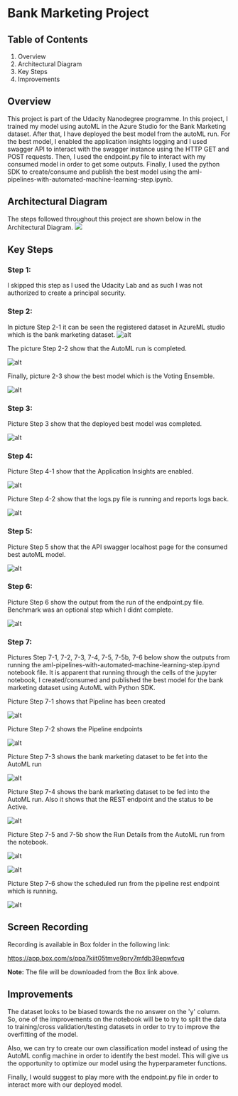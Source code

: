 
# Bank Marketing Project

## Table of Contents

<ol>
<li>Overview</li>
<li>Architectural Diagram</li>
<li>Key Steps</li>
<li>Improvements</li>
</ol> 

## Overview
This project is part of the Udacity Nanodegree programme. In this project, I trained my model using autoML in the Azure Studio for the Bank Marketing dataset. After that, I have deployed the best model from the autoML run. For the best model, I enabled the application insights logging and I used swagger API to interact with the swagger instance using the HTTP GET and POST requests. Then, I used the endpoint.py file to interact with my consumed model in order to get some outputs. Finally, I used the python SDK to create/consume and publish the best model using the aml-pipelines-with-automated-machine-learning-step.ipynb.

## Architectural Diagram

The steps followed throughout this project are shown below in the Architectural Diagram. 
![](https://github.com/thanasisvax/MLops-Operations/blob/master/starter_files/Pictures/Architectural%20Steps%20Diagram.PNG)

## Key Steps

### Step 1: 
<p>I skipped this step as I used the Udacity Lab and as such I was not authorized to create a principal security.</p>

### Step 2:

In picture Step 2-1 it can be seen the registered dataset in AzureML studio which is the bank marketing dataset.
![alt](https://github.com/thanasisvax/MLops-Operations/blob/master/starter_files/Pictures/Step%202-1.PNG)</p>


The picture Step 2-2 show that the AutoML run is completed.</p>
![alt](https://github.com/thanasisvax/MLops-Operations/blob/master/starter_files/Pictures/Step%202-2.PNG)</p>

Finally, picture 2-3 show the best model which is the Voting Ensemble.</p>
![alt](https://github.com/thanasisvax/MLops-Operations/blob/master/starter_files/Pictures/Step%202-3.PNG)</p>

### Step 3: 

Picture Step 3 show that the deployed best model was completed.</p>
![alt](https://github.com/thanasisvax/MLops-Operations/blob/master/starter_files/Pictures/Step%203.PNG)</p>

### Step 4: 

Picture Step 4-1 show that the Application Insights are enabled.</p>
![alt](https://github.com/thanasisvax/MLops-Operations/blob/master/starter_files/Pictures/Step%204-1.PNG)</p>

Picture Step 4-2 show that the logs.py file is running and reports logs back.</p>
![alt](https://github.com/thanasisvax/MLops-Operations/blob/master/starter_files/Pictures/Step%204-2.PNG)</p>

### Step 5: 

Picture Step 5 show that the API swagger localhost page for the consumed best autoML model.</p>
![alt](https://github.com/thanasisvax/MLops-Operations/blob/master/starter_files/Pictures/Step%205.PNG)</p>

### Step 6: 

Picture Step 6 show the output from the run of the endpoint.py file. Benchmark was an optional step which I didnt complete.</p>
![alt](https://github.com/thanasisvax/MLops-Operations/blob/master/starter_files/Pictures/Step%206.PNG)</p>

### Step 7: 

<p>Pictures Step 7-1, 7-2, 7-3, 7-4, 7-5, 7-5b, 7-6 below show the outputs from running the aml-pipelines-with-automated-machine-learning-step.ipynd notebook file. It is apparent that running through the cells of the jupyter notebook, I created/consumed and published the best model for the bank marketing dataset using AutoML with Python SDK.</p>

Picture Step 7-1 shows that Pipeline has been created</p>
![alt](https://github.com/thanasisvax/MLops-Operations/blob/master/starter_files/Pictures/Step%207-1.PNG)</p>

Picture Step 7-2 shows the Pipeline endpoints</p>
![alt](https://github.com/thanasisvax/MLops-Operations/blob/master/starter_files/Pictures/Step%207-2.PNG)</p>

Picture Step 7-3 shows the bank marketing dataset to be fet into the AutoML run</p>
![alt](https://github.com/thanasisvax/MLops-Operations/blob/master/starter_files/Pictures/Step%207-3.PNG)</p>

Picture Step 7-4 shows the bank marketing dataset to be fed into the AutoML run. Also it shows that the REST endpoint and the status to be Active.</p>
![alt](https://github.com/thanasisvax/MLops-Operations/blob/master/starter_files/Pictures/Step%207-4.PNG)</p>

Picture Step 7-5 and 7-5b show the Run Details from the AutoML run from the notebook.</p>
![alt](https://github.com/thanasisvax/MLops-Operations/blob/master/starter_files/Pictures/Step%207-5.PNG)</p>
![alt](https://github.com/thanasisvax/MLops-Operations/blob/master/starter_files/Pictures/Step%207-5b.PNG)</p>

Picture Step 7-6 show the scheduled run from the pipeline rest endpoint which is running.</p>
![alt](https://github.com/thanasisvax/MLops-Operations/blob/master/starter_files/Pictures/Step%207-6.PNG)</p>

## Screen Recording

Recording is available in Box folder in the following link:</p>
https://app.box.com/s/ppa7kiit05tmve9pry7mfdb39epwfcvq</p>
**Note:** The file will be downloaded from the Box link above.

 ## Improvements
The dataset looks to be biased towards the no answer on the 'y' column. So, one of the improvements on the notebook will be to try to split the data to training/cross validation/testing datasets in order to try to improve the overfitting of the model.</p> Also, we can try to create our own classification model instead of using the AutoML config machine in order to identify the best model. This will give us the opportunity to optimize our model using the hyperparameter functions.</p> Finally, I would suggest to play more with the endpoint.py file in order to interact more with our deployed model.
